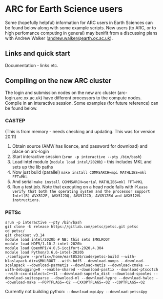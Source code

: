 # ARC for Earth Science users

Some (hopefully helpful) information for ARC users in Earth Sciences can be found
below along with some example scripts. New users (to ARC, or to high perfomance
computing in general) may benifit from a discussing plans with Andrew Walker
(andrew.walker@earth.ox.ac.uk).

## Links and quick start

Documentation - links etc.

## Compiling on the new ARC cluster

The login and submission nodes on the new arc cluster (arc-login.arc.ox.ac.uk)
have different processors to the compute nodes. Compile in an interactive
session. Some examples (for future reference) can be found below.

### CASTEP

(This is from memory - needs checking and updating. This was for version 20.11)

1. Obtain source (AMW has licence, and password for download) and place on arc-login
2. Start interactive session (`srun -p interactive --pty /bin/bash`)
3. Load intel module (`module load intel/2020b`) - this includes MKL and sets up the lib paths
4. Now just build (parallel) `make install COMMSARCH=mpi MATHLIBS=mkl FFT=MKL`
5. And serial  `make install COMMSARCH=serial MATHLIBS=mkl FFT=MKL`
6. Run a test job. Note that executing on a head node fails with `Please verify that both the operating system and the processor support Intel(R) AVX512F, AVX512DQ, AVX512CD, AVX512BW and AVX512VL instructions.`

### PETSc

```
srun -p interactive --pty /bin/bash
git clone -b release https://gitlab.com/petsc/petsc.git petsc
cd petsc/
git checkout v3.14
module load intel/2020b # NB: this sets $MKLROOT
module load HDF5/1.10.2-intel-2020b
module load OpenMPI/4.0.5-iccifort-2020.4.304
module load Python/3.6.6-intel-2020b
./configure --prefix=/home/eart0526/code/petsc-build --with-blaslapack-dir=$MKLROOT --with-hdf5 --download-mumps --download-scalapack --download-parmetis --download-metis --download-cmake --with-debugging=0 --enable-shared --download-pastix --download-ptscotch --with-cxx-dialect=C++11 --download-superlu_dist --download-spooles --download-suitesparse --download-ml --download-hypre --download-hwloc --download-make --FOPTFLAGS=-O2 --CXXOPTFLAGS=-O2 --COPTFLAGS=-O2
```

Currently not building python: `--download-mpi4py --download-petsc4py`
